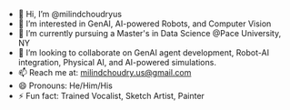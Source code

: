 - 👋 Hi, I’m @milindchoudryus
- 👀 I’m interested in GenAI, AI-powered Robots, and Computer Vision
- 🌱 I’m currently pursuing a Master's in Data Science @Pace University, NY
- 💞️ I’m looking to collaborate on GenAI agent development, Robot-AI integration, Physical AI, and AI-powered simulations.
- 📫 Reach me at: milindchoudry.us@gmail.com
- 😄 Pronouns: He/Him/His
- ⚡ Fun fact: Trained Vocalist, Sketch Artist, Painter

<!---
milindchoudryus/milindchoudryus is a ✨ special ✨ repository because its `README.md` (this file) appears on your GitHub profile.
You can click the Preview link to take a look at your changes.
--->
